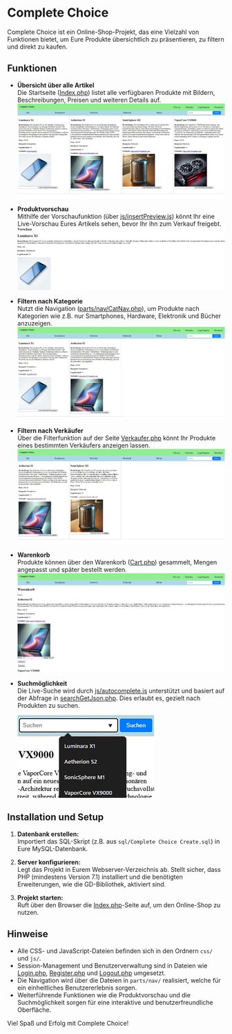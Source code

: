 # Complete Choice

Complete Choice ist ein Online-Shop-Projekt, das eine Vielzahl von Funktionen bietet, um Eure Produkte übersichtlich zu präsentieren, zu filtern und direkt zu kaufen. 

## Funktionen


- **Übersicht über alle Artikel**  
  Die Startseite ([Index.php](Index.php)) listet alle verfügbaren Produkte mit Bildern, Beschreibungen, Preisen und weiteren Details auf.
  ![Alle Artikel](demoImg/home4Artikel.jpg/)

- **Produktvorschau**  
  Mithilfe der Vorschaufunktion (über [js/insertPreview.js](js/insertPreview.js)) könnt Ihr eine Live-Vorschau Eures Artikels sehen, bevor Ihr ihn zum Verkauf freigebt.
  ![Produktvorschau](demoImg/vorschau.jpg)

- **Filtern nach Kategorie**  
  Nutzt die Navigation ([parts/nav/CatNav.php](parts/nav/CatNav.php)), um Produkte nach Kategorien wie z.B. nur Smartphones, Hardware, Elektronik und Bücher anzuzeigen.
  ![KategorieFilter](demoImg/nurSmartphones.jpg)

- **Filtern nach Verkäufer**  
  Über die Filterfunktion auf der Seite [Verkaufer.php](Verkaufer.php) könnt Ihr Produkte eines bestimmten Verkäufers anzeigen lassen.
  ![VerkauferFilter](demoImg/gleicherVerkaufer.jpg)

- **Warenkorb**  
  Produkte können über den Warenkorb ([Cart.php](Cart.php)) gesammelt, Mengen angepasst und später bestellt werden.
  ![Warenkorb](demoImg/warenkorb.jpg)

- **Suchmöglichkeit**  
  Die Live-Suche wird durch [js/autocomplete.js](js/autocomplete.js) unterstützt und basiert auf der Abfrage in [searchGetJson.php](searchGetJson.php). Dies erlaubt es, gezielt nach Produkten zu suchen.
  
  ![Suche](demoImg/Suchergaenzung.jpg)
  


## Installation und Setup

1. **Datenbank erstellen:**  
   Importiert das SQL-Skript (z.B. aus `sql/Complete Choice Create.sql`) in Eure MySQL-Datenbank.
   
2. **Server konfigurieren:**  
   Legt das Projekt in Eurem Webserver-Verzeichnis ab. Stellt sicher, dass PHP (mindestens Version 7.1) installiert und die benötigten Erweiterungen, wie die GD-Bibliothek, aktiviert sind.

3. **Projekt starten:**  
   Ruft über den Browser die [Index.php](Index.php)-Seite auf, um den Online-Shop zu nutzen.

## Hinweise

- Alle CSS- und JavaScript-Dateien befinden sich in den Ordnern `css/` und `js/`.
- Session-Management und Benutzerverwaltung sind in Dateien wie [Login.php](Login.php), [Register.php](Register.php) und [Logout.php](Logout.php) umgesetzt.
- Die Navigation wird über die Dateien in `parts/nav/` realisiert, welche für ein einheitliches Benutzererlebnis sorgen.
- Weiterführende Funktionen wie die Produktvorschau und die Suchmöglichkeit sorgen für eine interaktive und benutzerfreundliche Oberfläche.

Viel Spaß und Erfolg mit Complete Choice!